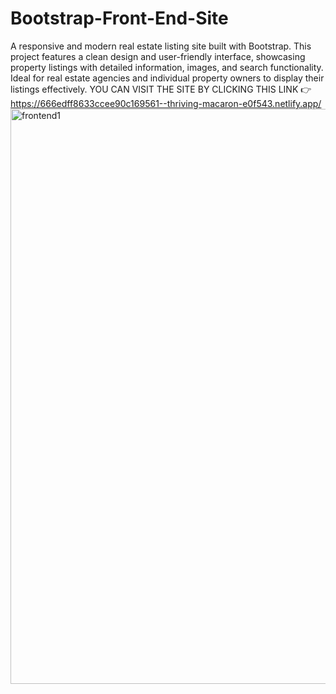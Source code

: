 # Bootstrap-Front-End-Site
A responsive and modern real estate listing site built with Bootstrap. This project features a clean design and user-friendly interface, showcasing property listings with detailed information, images, and search functionality. Ideal for real estate agencies and individual property owners to display their listings effectively.
YOU CAN VISIT THE SITE BY CLICKING THIS LINK 👉 https://666edff8633ccee90c169561--thriving-macaron-e0f543.netlify.app/
<img width="920" alt="frontend1" src="https://github.com/user-attachments/assets/3a0cddaa-339d-4ffd-b36a-d768297e582d">
